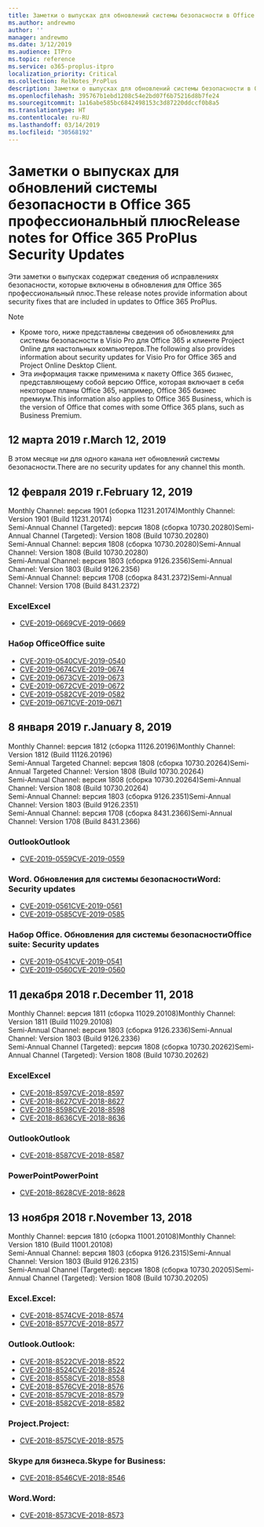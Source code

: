 ```yaml
---
title: Заметки о выпусках для обновлений системы безопасности в Office 365 профессиональный плюс
ms.author: andrewmo
author: ''
manager: andrewmo
ms.date: 3/12/2019
ms.audience: ITPro
ms.topic: reference
ms.service: o365-proplus-itpro
localization_priority: Critical
ms.collection: RelNotes_ProPlus
description: Заметки о выпусках для обновлений системы безопасности в Office 365 профессиональный плюс, предназначенные для ИТ-специалистов
ms.openlocfilehash: 395767b1ebd1208c54e2bd07f6b75216d8b7fe24
ms.sourcegitcommit: 1a16abe585bc6842498153c3d87220ddccf0b8a5
ms.translationtype: HT
ms.contentlocale: ru-RU
ms.lasthandoff: 03/14/2019
ms.locfileid: "30568192"
---
```

# <a name="release-notes-for-office-365-proplus-security-updates"></a><span data-ttu-id="9c905-103">Заметки о выпусках для обновлений системы безопасности в Office 365 профессиональный плюс</span><span class="sxs-lookup"><span data-stu-id="9c905-103">Release notes for Office 365 ProPlus Security Updates</span></span>

<span data-ttu-id="9c905-104">Эти заметки о выпусках содержат сведения об исправлениях безопасности, которые включены в обновления для Office 365 профессиональный плюс.</span><span class="sxs-lookup"><span data-stu-id="9c905-104">These release notes provide information about security fixes that are included in updates to Office 365 ProPlus.</span></span>
 
> [!NOTE]
> - <span data-ttu-id="9c905-105">Кроме того, ниже представлены сведения об обновлениях для системы безопасности в Visio Pro для Office 365 и клиенте Project Online для настольных компьютеров.</span><span class="sxs-lookup"><span data-stu-id="9c905-105">The following also provides information about security updates for Visio Pro for Office 365 and Project Online Desktop Client.</span></span>
> - <span data-ttu-id="9c905-106">Эта информация также применима к пакету Office 365 бизнес, представляющему собой версию Office, которая включает в себя некоторые планы Office 365, например, Office 365 бизнес премиум.</span><span class="sxs-lookup"><span data-stu-id="9c905-106">This information also applies to Office 365 Business, which is the version of Office that comes with some Office 365 plans, such as Business Premium.</span></span>

## <a name="march-12-2019"></a><span data-ttu-id="9c905-107">12 марта 2019 г.</span><span class="sxs-lookup"><span data-stu-id="9c905-107">March 12, 2019</span></span>
<span data-ttu-id="9c905-108">В этом месяце ни для одного канала нет обновлений системы безопасности.</span><span class="sxs-lookup"><span data-stu-id="9c905-108">There are no security updates for any channel this month.</span></span>

## <a name="february-12-2019"></a><span data-ttu-id="9c905-109">12 февраля 2019 г.</span><span class="sxs-lookup"><span data-stu-id="9c905-109">February 12, 2019</span></span>
<span data-ttu-id="9c905-110">Monthly Channel: версия 1901 (сборка 11231.20174)</span><span class="sxs-lookup"><span data-stu-id="9c905-110">Monthly Channel: Version 1901 (Build 11231.20174)</span></span>  
<span data-ttu-id="9c905-111">Semi-Annual Channel (Targeted): версия 1808 (сборка 10730.20280)</span><span class="sxs-lookup"><span data-stu-id="9c905-111">Semi-Annual Channel (Targeted): Version 1808 (Build 10730.20280)</span></span>   
<span data-ttu-id="9c905-112">Semi-Annual Channel: версия 1808 (сборка 10730.20280)</span><span class="sxs-lookup"><span data-stu-id="9c905-112">Semi-Annual Channel: Version 1808 (Build 10730.20280)</span></span>  
<span data-ttu-id="9c905-113">Semi-Annual Channel: версия 1803 (сборка 9126.2356)</span><span class="sxs-lookup"><span data-stu-id="9c905-113">Semi-Annual Channel: Version 1803 (Build 9126.2356)</span></span>  
<span data-ttu-id="9c905-114">Semi-Annual Channel: версия 1708 (сборка 8431.2372)</span><span class="sxs-lookup"><span data-stu-id="9c905-114">Semi-Annual Channel: Version 1708 (Build 8431.2372)</span></span>  


### <a name="excel"></a><span data-ttu-id="9c905-115">Excel</span><span class="sxs-lookup"><span data-stu-id="9c905-115">Excel</span></span>

-   [<span data-ttu-id="9c905-116">CVE-2019-0669</span><span class="sxs-lookup"><span data-stu-id="9c905-116">CVE-2019-0669</span></span>](https://portal.msrc.microsoft.com/ru-RU/security-guidance/advisory/CVE-2019-0669)

### <a name="office-suite"></a><span data-ttu-id="9c905-117">Набор Office</span><span class="sxs-lookup"><span data-stu-id="9c905-117">Office suite</span></span>

-   [<span data-ttu-id="9c905-118">CVE-2019-0540</span><span class="sxs-lookup"><span data-stu-id="9c905-118">CVE-2019-0540</span></span>](https://portal.msrc.microsoft.com/ru-RU/security-guidance/advisory/CVE-2019-0540)
-   [<span data-ttu-id="9c905-119">CVE-2019-0674</span><span class="sxs-lookup"><span data-stu-id="9c905-119">CVE-2019-0674</span></span>](https://portal.msrc.microsoft.com/ru-RU/security-guidance/advisory/CVE-2019-0674)
-   [<span data-ttu-id="9c905-120">CVE-2019-0673</span><span class="sxs-lookup"><span data-stu-id="9c905-120">CVE-2019-0673</span></span>](https://portal.msrc.microsoft.com/ru-RU/security-guidance/advisory/CVE-2019-0673)
-   [<span data-ttu-id="9c905-121">CVE-2019-0672</span><span class="sxs-lookup"><span data-stu-id="9c905-121">CVE-2019-0672</span></span>](https://portal.msrc.microsoft.com/ru-RU/security-guidance/advisory/CVE-2019-0672)
-   [<span data-ttu-id="9c905-122">CVE-2019-0582</span><span class="sxs-lookup"><span data-stu-id="9c905-122">CVE-2019-0582</span></span>](https://portal.msrc.microsoft.com/ru-RU/security-guidance/advisory/CVE-2019-0582)
-   [<span data-ttu-id="9c905-123">CVE-2019-0671</span><span class="sxs-lookup"><span data-stu-id="9c905-123">CVE-2019-0671</span></span>](https://portal.msrc.microsoft.com/ru-RU/security-guidance/advisory/CVE-2019-0671)

## <a name="january-8-2019"></a><span data-ttu-id="9c905-124">8 января 2019 г.</span><span class="sxs-lookup"><span data-stu-id="9c905-124">January 8, 2019</span></span>

<span data-ttu-id="9c905-125">Monthly Channel: версия 1812 (сборка 11126.20196)</span><span class="sxs-lookup"><span data-stu-id="9c905-125">Monthly Channel: Version 1812 (Build 11126.20196)</span></span>  
<span data-ttu-id="9c905-126">Semi-Annual Targeted Channel: версия 1808 (сборка 10730.20264)</span><span class="sxs-lookup"><span data-stu-id="9c905-126">Semi-Annual Targeted Channel: Version 1808 (Build 10730.20264)</span></span>  
<span data-ttu-id="9c905-127">Semi-Annual Channel: версия 1808 (сборка 10730.20264)</span><span class="sxs-lookup"><span data-stu-id="9c905-127">Semi-Annual Channel: Version 1808 (Build 10730.20264)</span></span>  
<span data-ttu-id="9c905-128">Semi-Annual Channel: версия 1803 (сборка 9126.2351)</span><span class="sxs-lookup"><span data-stu-id="9c905-128">Semi-Annual Channel: Version 1803 (Build 9126.2351)</span></span>  
<span data-ttu-id="9c905-129">Semi-Annual Channel: версия 1708 (сборка 8431.2366)</span><span class="sxs-lookup"><span data-stu-id="9c905-129">Semi-Annual Channel: Version 1708 (Build 8431.2366)</span></span>  


### <a name="outlook"></a><span data-ttu-id="9c905-130">Outlook</span><span class="sxs-lookup"><span data-stu-id="9c905-130">Outlook</span></span>
-   [<span data-ttu-id="9c905-131">CVE-2019-0559</span><span class="sxs-lookup"><span data-stu-id="9c905-131">CVE-2019-0559</span></span>](https://portal.msrc.microsoft.com/ru-RU/security-guidance/advisory/CVE-2019-0559)

### <a name="word-security-updates"></a><span data-ttu-id="9c905-132">Word. Обновления для системы безопасности</span><span class="sxs-lookup"><span data-stu-id="9c905-132">Word: Security updates</span></span> 
-   [<span data-ttu-id="9c905-133">CVE-2019-0561</span><span class="sxs-lookup"><span data-stu-id="9c905-133">CVE-2019-0561</span></span>](https://portal.msrc.microsoft.com/ru-RU/security-guidance/advisory/CVE-2019-0561)
-   [<span data-ttu-id="9c905-134">CVE-2019-0585</span><span class="sxs-lookup"><span data-stu-id="9c905-134">CVE-2019-0585</span></span>](https://portal.msrc.microsoft.com/ru-RU/security-guidance/advisory/CVE-2019-0585) 
 
### <a name="office-suite-security-updates"></a><span data-ttu-id="9c905-135">Набор Office. Обновления для системы безопасности</span><span class="sxs-lookup"><span data-stu-id="9c905-135">Office suite: Security updates</span></span> 
-   [<span data-ttu-id="9c905-136">CVE-2019-0541</span><span class="sxs-lookup"><span data-stu-id="9c905-136">CVE-2019-0541</span></span>](https://portal.msrc.microsoft.com/ru-RU/security-guidance/advisory/CVE-2019-0541)
-   [<span data-ttu-id="9c905-137">CVE-2019-0560</span><span class="sxs-lookup"><span data-stu-id="9c905-137">CVE-2019-0560</span></span>](https://portal.msrc.microsoft.com/ru-RU/security-guidance/advisory/CVE-2019-0560)

## <a name="december-11-2018"></a><span data-ttu-id="9c905-138">11 декабря 2018 г.</span><span class="sxs-lookup"><span data-stu-id="9c905-138">December 11, 2018</span></span>
<span data-ttu-id="9c905-139">Monthly Channel: версия 1811 (сборка 11029.20108)</span><span class="sxs-lookup"><span data-stu-id="9c905-139">Monthly Channel: Version 1811 (Build 11029.20108)</span></span>  
<span data-ttu-id="9c905-140">Semi-Annual Channel: версия 1803 (сборка 9126.2336)</span><span class="sxs-lookup"><span data-stu-id="9c905-140">Semi-Annual Channel: Version 1803 (Build 9126.2336)</span></span>  
<span data-ttu-id="9c905-141">Semi-Annual Channel (Targeted): версия 1808 (сборка 10730.20262)</span><span class="sxs-lookup"><span data-stu-id="9c905-141">Semi-Annual Channel (Targeted): Version 1808 (Build 10730.20262)</span></span>  

### <a name="excel"></a><span data-ttu-id="9c905-142">Excel</span><span class="sxs-lookup"><span data-stu-id="9c905-142">Excel</span></span>

-   [<span data-ttu-id="9c905-143">CVE-2018-8597</span><span class="sxs-lookup"><span data-stu-id="9c905-143">CVE-2018-8597</span></span>](https://portal.msrc.microsoft.com/ru-RU/security-guidance/advisory/CVE-2018-8597)
-   [<span data-ttu-id="9c905-144">CVE-2018-8627</span><span class="sxs-lookup"><span data-stu-id="9c905-144">CVE-2018-8627</span></span>](https://portal.msrc.microsoft.com/ru-RU/security-guidance/advisory/CVE-2018-8627)
-   [<span data-ttu-id="9c905-145">CVE-2018-8598</span><span class="sxs-lookup"><span data-stu-id="9c905-145">CVE-2018-8598</span></span>](https://portal.msrc.microsoft.com/ru-RU/security-guidance/advisory/CVE-2018-8598)
-   [<span data-ttu-id="9c905-146">CVE-2018-8636</span><span class="sxs-lookup"><span data-stu-id="9c905-146">CVE-2018-8636</span></span>](https://portal.msrc.microsoft.com/ru-RU/security-guidance/advisory/CVE-2018-8636)

### <a name="outlook"></a><span data-ttu-id="9c905-147">Outlook</span><span class="sxs-lookup"><span data-stu-id="9c905-147">Outlook</span></span>

-   [<span data-ttu-id="9c905-148">CVE-2018-8587</span><span class="sxs-lookup"><span data-stu-id="9c905-148">CVE-2018-8587</span></span>](https://portal.msrc.microsoft.com/ru-RU/security-guidance/advisory/CVE-2018-8587)

### <a name="powerpoint"></a><span data-ttu-id="9c905-149">PowerPoint</span><span class="sxs-lookup"><span data-stu-id="9c905-149">PowerPoint</span></span>

-   [<span data-ttu-id="9c905-150">CVE-2018-8628</span><span class="sxs-lookup"><span data-stu-id="9c905-150">CVE-2018-8628</span></span>](https://portal.msrc.microsoft.com/ru-RU/security-guidance/advisory/CVE-2018-8628)

## <a name="november-13-2018"></a><span data-ttu-id="9c905-151">13 ноября 2018 г.</span><span class="sxs-lookup"><span data-stu-id="9c905-151">November 13, 2018</span></span>
<span data-ttu-id="9c905-152">Monthly Channel: версия 1810 (сборка 11001.20108)</span><span class="sxs-lookup"><span data-stu-id="9c905-152">Monthly Channel: Version 1810 (Build 11001.20108)</span></span>  
<span data-ttu-id="9c905-153">Semi-Annual Channel: версия 1803 (сборка 9126.2315)</span><span class="sxs-lookup"><span data-stu-id="9c905-153">Semi-Annual Channel: Version 1803 (Build 9126.2315)</span></span>  
<span data-ttu-id="9c905-154">Semi-Annual Channel (Targeted): версия 1808 (сборка 10730.20205)</span><span class="sxs-lookup"><span data-stu-id="9c905-154">Semi-Annual Channel (Targeted): Version 1808 (Build 10730.20205)</span></span>  

### <a name="excel"></a><span data-ttu-id="9c905-155">Excel.</span><span class="sxs-lookup"><span data-stu-id="9c905-155">Excel:</span></span>

-   [<span data-ttu-id="9c905-156">CVE-2018-8574</span><span class="sxs-lookup"><span data-stu-id="9c905-156">CVE-2018-8574</span></span>](https://portal.msrc.microsoft.com/ru-RU/security-guidance/advisory/CVE-2018-8574)
-   [<span data-ttu-id="9c905-157">CVE-2018-8577</span><span class="sxs-lookup"><span data-stu-id="9c905-157">CVE-2018-8577</span></span>](https://portal.msrc.microsoft.com/ru-RU/security-guidance/advisory/CVE-2018-8577)

### <a name="outlook"></a><span data-ttu-id="9c905-158">Outlook.</span><span class="sxs-lookup"><span data-stu-id="9c905-158">Outlook:</span></span>

-   [<span data-ttu-id="9c905-159">CVE-2018-8522</span><span class="sxs-lookup"><span data-stu-id="9c905-159">CVE-2018-8522</span></span>](https://portal.msrc.microsoft.com/ru-RU/security-guidance/advisory/CVE-2018-8522)
-   [<span data-ttu-id="9c905-160">CVE-2018-8524</span><span class="sxs-lookup"><span data-stu-id="9c905-160">CVE-2018-8524</span></span>](https://portal.msrc.microsoft.com/ru-RU/security-guidance/advisory/CVE-2018-8524)
-   [<span data-ttu-id="9c905-161">CVE-2018-8558</span><span class="sxs-lookup"><span data-stu-id="9c905-161">CVE-2018-8558</span></span>](https://portal.msrc.microsoft.com/ru-RU/security-guidance/advisory/CVE-2018-8558)
-   [<span data-ttu-id="9c905-162">CVE-2018-8576</span><span class="sxs-lookup"><span data-stu-id="9c905-162">CVE-2018-8576</span></span>](https://portal.msrc.microsoft.com/ru-RU/security-guidance/advisory/CVE-2018-8576)
-   [<span data-ttu-id="9c905-163">CVE-2018-8579</span><span class="sxs-lookup"><span data-stu-id="9c905-163">CVE-2018-8579</span></span>](https://portal.msrc.microsoft.com/ru-RU/security-guidance/advisory/CVE-2018-8579)
-   [<span data-ttu-id="9c905-164">CVE-2018-8582</span><span class="sxs-lookup"><span data-stu-id="9c905-164">CVE-2018-8582</span></span>](https://portal.msrc.microsoft.com/ru-RU/security-guidance/advisory/CVE-2018-8582)

### <a name="project"></a><span data-ttu-id="9c905-165">Project.</span><span class="sxs-lookup"><span data-stu-id="9c905-165">Project:</span></span>

-   [<span data-ttu-id="9c905-166">CVE-2018-8575</span><span class="sxs-lookup"><span data-stu-id="9c905-166">CVE-2018-8575</span></span>](https://portal.msrc.microsoft.com/ru-RU/security-guidance/advisory/CVE-2018-8575)

### <a name="skype-for-business"></a><span data-ttu-id="9c905-167">Skype для бизнеса.</span><span class="sxs-lookup"><span data-stu-id="9c905-167">Skype for Business:</span></span>

-   [<span data-ttu-id="9c905-168">CVE-2018-8546</span><span class="sxs-lookup"><span data-stu-id="9c905-168">CVE-2018-8546</span></span>](https://portal.msrc.microsoft.com/ru-RU/security-guidance/advisory/CVE-2018-8546)

### <a name="word"></a><span data-ttu-id="9c905-169">Word.</span><span class="sxs-lookup"><span data-stu-id="9c905-169">Word:</span></span>

-   [<span data-ttu-id="9c905-170">CVE-2018-8573</span><span class="sxs-lookup"><span data-stu-id="9c905-170">CVE-2018-8573</span></span>](https://portal.msrc.microsoft.com/ru-RU/security-guidance/advisory/CVE-2018-8573)